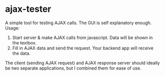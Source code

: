 # ajax-tester

A simple tool for testing AJAX calls. The GUI is self explanatory enough.
Usage: 
1. Start server & make AJAX calls from javascript. Data will be shown in the textbox.
2. Fill in AJAX data and send the request. Your backend app will receive the data.

The client (sending AJAX request) and AJAX response server should ideally be two separate applications, but I combined them for ease of use.
